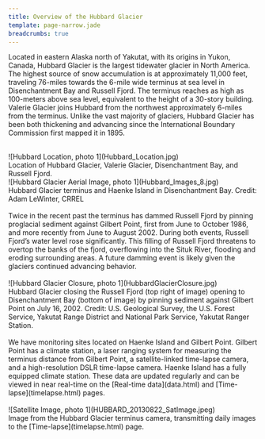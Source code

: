 ```yaml
---
title: Overview of the Hubbard Glacier
template: page-narrow.jade
breadcrumbs: true
---
```


Located in eastern Alaska north of Yakutat, with its origins in Yukon, Canada, Hubbard Glacier is the largest tidewater glacier in North America. The highest source of snow accumulation is at approximately 11,000 feet, traveling 76-miles towards the 6-mile wide terminus at sea level in Disenchantment Bay and Russell Fjord. The terminus reaches as high as 100-meters above sea level, equivalent to the height of a 30-story building. Valerie Glacier joins Hubbard from the northwest approximately 6-miles from the terminus. Unlike the vast majority of glaciers, Hubbard Glacier has been both thickening and advancing since the International Boundary Commission first mapped it in 1895.
<br>
<br>
<div class="row">
  <div class="col-md-12">
  <div class="thumbnail tight">
    ![Hubbard Location, photo 1](Hubbard_Location.jpg)
    <div class="caption">
      Location of Hubbard Glacier, Valerie Glacier, Disenchantment Bay, and Russell Fjord.
    </div>
  </div>
  </div>
</div>

<div class="row">
  <div class="col-md-8 col-md-offset-2">
  <div class="thumbnail tight">
    ![Hubbard Glacier Aerial Image, photo 1](Hubbard_Images_8.jpg)
    <div class="caption">
      Hubbard Glacier terminus and Haenke Island in Disenchantment Bay. Credit: Adam LeWinter, CRREL
    </div>
  </div>
  </div>
</div>
<br>
Twice in the recent past the terminus has dammed Russell Fjord by pinning proglacial sediment against Gilbert Point, first from June to October 1986, and more recently from June to August 2002. During both events, Russell Fjord’s water level rose significantly. This filling of Russell Fjord threatens to overtop the banks of the fjord, overflowing into the Situk River, flooding and eroding surrounding areas. A future damming event is likely given the glaciers continued advancing behavior.
<br>
<br>
<div class="row">
  <div class="col-md-8 col-md-offset-2">
  <div class="thumbnail tight">
    ![Hubbard Glacier Closure, photo 1](HubbardGlacierClosure.jpg)
    <div class="caption">
      Hubbard Glacier closing the Russell Fjord (top right of image) opening to Disenchantment Bay (bottom of image) by pinning sediment against Gilbert Point on July 16, 2002. Credit: U.S. Geological Survey, the U.S. Forest Service, Yakutat Range District and National Park Service, Yakutat Ranger Station.
    </div>
  </div>
  </div>
</div>
<br>
We have monitoring sites located on Haenke Island and Gilbert Point. Gilbert Point has a climate station, a laser ranging system for measuring the terminus distance from Gilbert Point, a satellite-linked time-lapse camera, and a high-resolution DSLR time-lapse camera. Haenke Island has a fully equipped climate station. These data are updated regularly and can be viewed in near real-time on the [Real-time data](data.html) and [Time-lapse](timelapse.html) pages.
<br>
<br>
<div class="row">
  <div class="col-md-8 col-md-offset-2">
  <div class="thumbnail tight">
    ![Satellite Image, photo 1](HUBBARD_20130822_SatImage.jpeg)
    <div class="caption">
      Image from the Hubbard Glacier terminus camera, transmitting daily images to the [Time-lapse](timelapse.html) page.
    </div>
  </div>
  </div>
</div>
<br>

